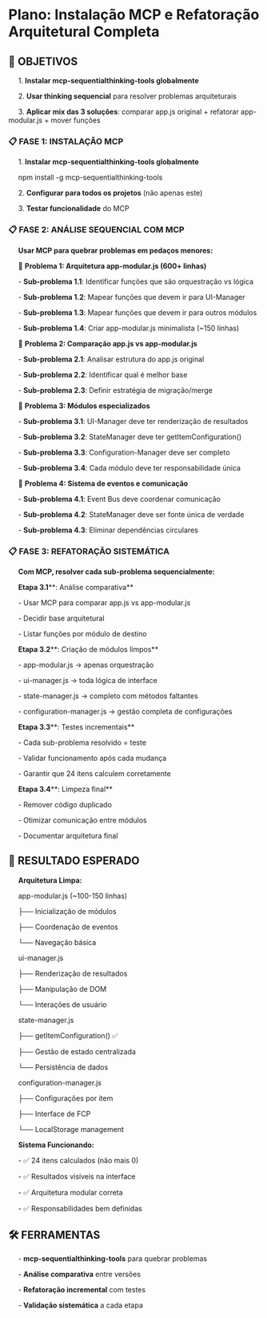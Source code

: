 # Plano: Instalação MCP e Refatoração Arquitetural Completa

## **🎯 OBJETIVOS**

     1. **Instalar mcp-sequentialthinking-tools globalmente**

     2. **Usar thinking sequencial** para resolver problemas arquiteturais

     3. **Aplicar mix das 3 soluções**: comparar app.js original + refatorar app-modular.js + mover funções

### **📋 FASE 1: INSTALAÇÃO MCP**

     1. **Instalar mcp-sequentialthinking-tools globalmente**

     npm install -g mcp-sequentialthinking-tools

     2. **Configurar para todos os projetos** (não apenas este)

     3. **Testar funcionalidade** do MCP

### **📋 FASE 2: ANÁLISE SEQUENCIAL COM MCP**

     **Usar MCP para quebrar problemas em pedaços menores:**

     🧩 **Problema 1: Arquitetura app-modular.js (600+ linhas)**

     - **Sub-problema 1.1**: Identificar funções que são orquestração vs lógica

     - **Sub-problema 1.2**: Mapear funções que devem ir para UI-Manager

     - **Sub-problema 1.3**: Mapear funções que devem ir para outros módulos

     - **Sub-problema 1.4**: Criar app-modular.js minimalista (~150 linhas)

     🧩 **Problema 2: Comparação app.js vs app-modular.js**

     - **Sub-problema 2.1**: Analisar estrutura do app.js original

     - **Sub-problema 2.2**: Identificar qual é melhor base

     - **Sub-problema 2.3**: Definir estratégia de migração/merge

     🧩 **Problema 3: Módulos especializados**

     - **Sub-problema 3.1**: UI-Manager deve ter renderização de resultados

     - **Sub-problema 3.2**: StateManager deve ter getItemConfiguration() 

     - **Sub-problema 3.3**: Configuration-Manager deve ser completo

     - **Sub-problema 3.4**: Cada módulo deve ter responsabilidade única

     🧩 **Problema 4: Sistema de eventos e comunicação**

     - **Sub-problema 4.1**: Event Bus deve coordenar comunicação

     - **Sub-problema 4.2**: StateManager deve ser fonte única de verdade

     - **Sub-problema 4.3**: Eliminar dependências circulares

### **📋 FASE 3: REFATORAÇÃO SISTEMÁTICA**

     **Com MCP, resolver cada sub-problema sequencialmente:**

     **Etapa 3.1****: Análise comparativa**

     - Usar MCP para comparar app.js vs app-modular.js

     - Decidir base arquitetural

     - Listar funções por módulo de destino

     **Etapa 3.2****: Criação de módulos limpos**

     - app-modular.js → apenas orquestração

     - ui-manager.js → toda lógica de interface

     - state-manager.js → completo com métodos faltantes

     - configuration-manager.js → gestão completa de configurações

     **Etapa 3.3****: Testes incrementais**

     - Cada sub-problema resolvido = teste

     - Validar funcionamento após cada mudança

     - Garantir que 24 itens calculem corretamente

     **Etapa 3.4****: Limpeza final**

     - Remover código duplicado

     - Otimizar comunicação entre módulos

     - Documentar arquitetura final

## **🎯 RESULTADO ESPERADO**

     **Arquitetura Limpa:**

     app-modular.js (~100-150 linhas)

     ├── Inicialização de módulos

     ├── Coordenação de eventos  

     └── Navegação básica

     ui-manager.js

     ├── Renderização de resultados

     ├── Manipulação de DOM

     └── Interações de usuário

     state-manager.js

     ├── getItemConfiguration() ✅

     ├── Gestão de estado centralizada

     └── Persistência de dados

     configuration-manager.js

     ├── Configurações por item

     ├── Interface de FCP

     └── LocalStorage management

     **Sistema Funcionando:**

     - ✅ 24 itens calculados (não mais 0)

     - ✅ Resultados visíveis na interface

     - ✅ Arquitetura modular correta

     - ✅ Responsabilidades bem definidas

## **🛠️ FERRAMENTAS**

     - **mcp-sequentialthinking-tools** para quebrar problemas

     - **Análise comparativa** entre versões

     - **Refatoração incremental** com testes

     - **Validação sistemática** a cada etapa
